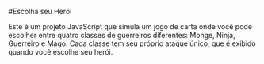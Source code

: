 #Escolha seu Herói

Este é um projeto JavaScript que simula um jogo de carta onde você pode escolher entre quatro classes de guerreiros diferentes: Monge, Ninja, Guerreiro e Mago. 
Cada classe tem seu próprio ataque único, que é exibido quando você escolhe seu herói.
